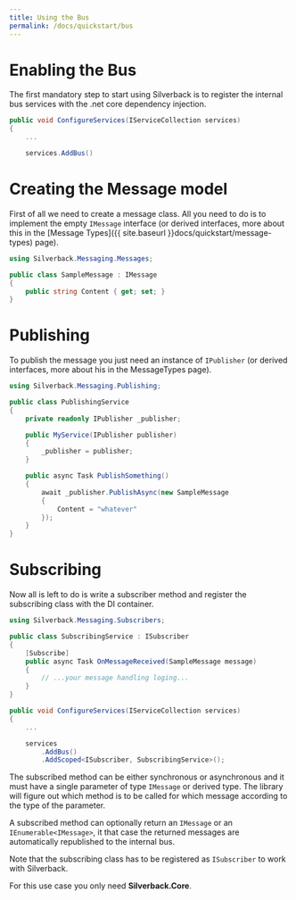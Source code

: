 ```yaml
---
title: Using the Bus
permalink: /docs/quickstart/bus
---
```


# Enabling the Bus

The first mandatory step to start using Silverback is to register the internal bus services with the .net core dependency injection.

```c#
public void ConfigureServices(IServiceCollection services)
{
    ...

    services.AddBus()
```

# Creating the Message model

First of all we need to create a message class. All you need to do is to implement the empty `IMessage` interface (or derived interfaces, more about this in the [Message Types]({{ site.baseurl }}docs/quickstart/message-types) page).

```c#
using Silverback.Messaging.Messages;

public class SampleMessage : IMessage
{
    public string Content { get; set; }
}

```

# Publishing

To publish the message you just need an instance of `IPublisher` (or derived interfaces, more about his in the MessageTypes page).

```c#
using Silverback.Messaging.Publishing;

public class PublishingService
{
    private readonly IPublisher _publisher;

    public MyService(IPublisher publisher)
    {
        _publisher = publisher;
    }

    public async Task PublishSomething()
    {
        await _publisher.PublishAsync(new SampleMessage 
        { 
            Content = "whatever"
        });
    }
}

```

# Subscribing

Now all is left to do is write a subscriber method and register the subscribing class with the DI container.

```c#
using Silverback.Messaging.Subscribers;

public class SubscribingService : ISubscriber
{
    [Subscribe]
    public async Task OnMessageReceived(SampleMessage message)
    {
        // ...your message handling loging...
    }
}

```
```c#
public void ConfigureServices(IServiceCollection services)
{
    ...

    services
        .AddBus()
        .AddScoped<ISubscriber, SubscribingService>();
```

The subscribed method can be either synchronous or asynchronous and it must have a single parameter of type `IMessage` or derived type. The library will figure out which method is to be called for which message according to the type of the parameter.

A subscribed method can optionally return an `IMessage` or an `IEnumerable<IMessage>`, it that case the returned messages are automatically republished to the internal bus.

Note that the subscribing class has to be registered as `ISubscriber` to work with Silverback.

For this use case you only need **Silverback.Core**.